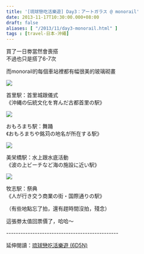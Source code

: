 ```yaml
---
title: '[琉球戀吃活樂遊] Day3：アートガラス @ monorail'
date: 2013-11-17T10:30:00.000+08:00
draft: false
aliases: [ "/2013/11/day3-monorail.html" ]
tags : [travel-日本-沖繩]
---
```


買了一日劵當然會喪搭  
不過也只是搭了6-7次  
  
而monorail的每個車站裡都有幅很美的玻璃砌畫  

![](/images/okinawa3j.jpg)

首里駅：首里城跟儀式  
《沖縄の伝統文化を育んだ古都首里の駅》  

![](/images/okinawa3j1.jpg)

おもろまち駅：舞踊  
《おもろまちや銘苅の地名が所在する駅》  

![](/images/okinawa3j2.jpg)

美栄橋駅：水上跟水底活動  
《波の上ビーチなど海の施設に近い駅》  

![](/images/okinawa3j3.jpg)

牧志駅：祭典  
《人が行き交う商業の街・国際通りの駅》  
  
（有些地點忘了拍，還有趕時間沒拍，殘念）  
  
這張劵太值回票價了，哈哈～  
  
\-----------------------------------------------  
  
延伸閱讀：[琉球戀吃活樂遊 (6D5N)](https://hidie.net/okinawa6d5n/)
